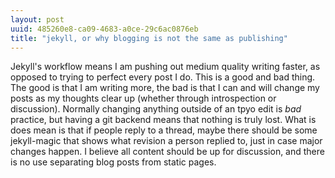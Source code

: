 ```yaml
---
layout: post
uuid: 485260e8-ca09-4683-a0ce-29c6ac0876eb
title: "jekyll, or why blogging is not the same as publishing"
---
```


Jekyll's workflow means I am pushing out medium quality writing faster, as
opposed to trying to perfect every post I do. This is a good and bad thing. The
good is that I am writing more, the bad is that I can and will change my posts
as my thoughts clear up (whether through introspection or discussion). Normally
changing anything outside of an tpyo edit is *bad* practice, but having a git
backend means that nothing is truly lost. What is does mean is that if people
reply to a thread, maybe there should be some jekyll-magic that shows what
revision a person replied to, just in case major changes happen. I believe all
content should be up for discussion, and there is no use separating blog posts
from static pages.
